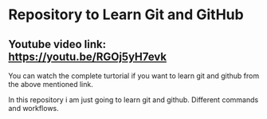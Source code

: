 # Repository to Learn Git and GitHub

## Youtube video link: https://youtu.be/RGOj5yH7evk
You can watch the complete turtorial if you want to learn git and github from the above mentioned link.

In this repository i am just going to learn git and github. Different commands and workflows.
